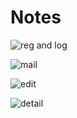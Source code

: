 # Notes

![reg and log](https://user-images.githubusercontent.com/47485482/87306454-ab885a80-c535-11ea-9bb7-c20e2457a6af.png)

![mail](https://user-images.githubusercontent.com/47485482/87306449-a88d6a00-c535-11ea-9ef5-61744adea824.png)

![edit](https://user-images.githubusercontent.com/47485482/87306445-a7f4d380-c535-11ea-840d-07bf6fdb1f27.png)

![detail](https://user-images.githubusercontent.com/47485482/87306433-a5927980-c535-11ea-83dd-226788b5b9da.png)





